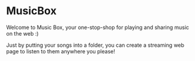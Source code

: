 MusicBox
========



Welcome to Music Box, your one-stop-shop for playing and sharing music on the web :)

Just by putting your songs into a folder, you can create a streaming web page to listen to them anywhere you please!
